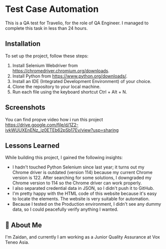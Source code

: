 # Test Case Automation

This is a QA test for Travelio, for the role of QA Engineer. I managed to complete this task in less than 24 hours.

## Installation

To set up the project, follow these steps:

1. Install Selenium Webdriver from https://chromedriver.chromium.org/downloads.
2. Install Python from https://www.python.org/downloads/.
3. Install an IDE (Integrated Development Environment) of your choice.
4. Clone the repository to your local machine.
5. Run each file using the keyboard shortcut Ctrl + Alt + N.

## Screenshots

You can find propve video how i run this project https://drive.google.com/file/d/1Z2-ivkWUUXEnENz_jz0ETEb62pSb17Ev/view?usp=sharing

## Lessons Learned

While building this project, I gained the following insights:

- I hadn't touched Python Selenium since last year; it turns out my Chrome driver is outdated (version 114) because my current Chrome version is 122. After searching for some solutions, I downgraded my Chrome version to 114 so the Chrome driver can work properly.
- I also separated credential data in JSON, so I didn't push it to GitHub.
- I'm pretty happy with the HTML code of this website because it's easy to locate the elements. The website is very suitable for automation.
- Because I tested on the Production environment, I didn't see any dummy data, so I could peacefully verify anything I wanted.

## 🚀 About Me

I'm Zaidan, and currently I am working as a Junior Quality Assurance at Vox Teneo Asia.